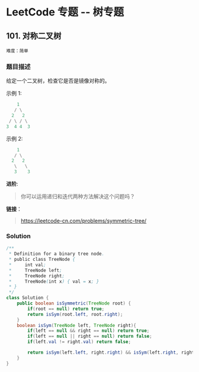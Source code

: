 # LeetCode 专题 -- 树专题

## 101. 对称二叉树

`难度：简单`

### 题目描述

给定一个二叉树，检查它是否是镜像对称的。

示例 1:

```matlab
    1
   / \
  2   2
 / \ / \
3  4 4  3
```

示例 2:

```matlab
    1
   / \
  2   2
   \   \
   3    3
```

**进阶**:
> 你可以运用递归和迭代两种方法解决这个问题吗？

**链接**：
> <https://leetcode-cn.com/problems/symmetric-tree/>

### Solution


```java
/**
 * Definition for a binary tree node.
 * public class TreeNode {
 *     int val;
 *     TreeNode left;
 *     TreeNode right;
 *     TreeNode(int x) { val = x; }
 * }
 */
class Solution {
    public boolean isSymmetric(TreeNode root) {
        if(root == null) return true;
        return isSym(root.left, root.right);
    }
    boolean isSym(TreeNode left, TreeNode right){
        if(left == null && right == null) return true;
        if(left == null || right == null) return false;
        if(left.val != right.val) return false;

        return isSym(left.left, right.right) && isSym(left.right, right.left);
    }
}
```
